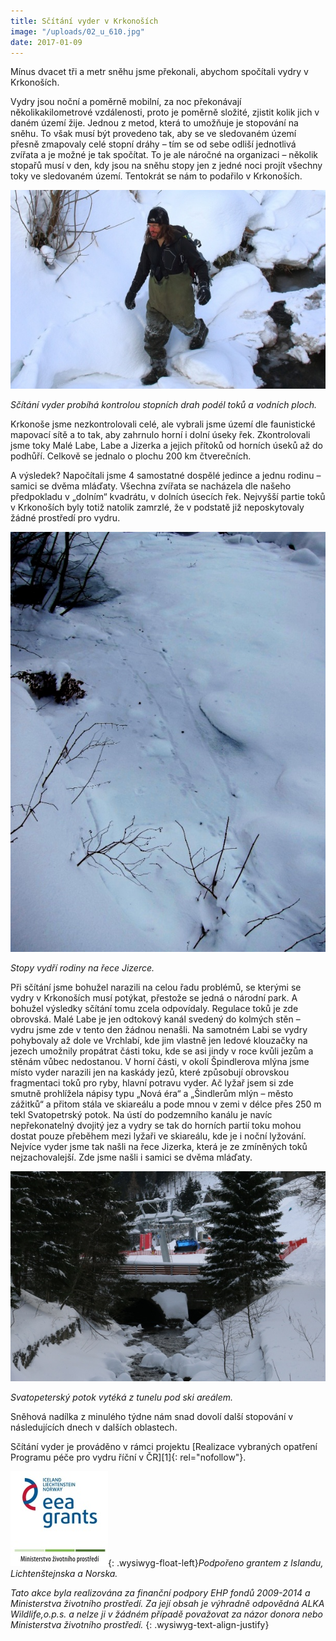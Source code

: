 ```yaml
---
title: Sčítání vyder v Krkonoších
image: "/uploads/02_u_610.jpg"
date: 2017-01-09
---
```



Mínus dvacet tři a metr sněhu jsme překonali, abychom spočítali vydry v
Krkonoších.

Vydry jsou noční a poměrně mobilní, za noc překonávají
několikakilometrové vzdálenosti, proto je poměrně složité, zjistit kolik
jich v daném území žije. Jednou z metod, která to umožňuje je stopování
na sněhu. To však musí být provedeno tak, aby se ve sledovaném území
přesně zmapovaly celé stopní dráhy – tím se od sebe odliší jednotlivá
zvířata a je možné je tak spočítat. To je ale náročné na organizaci –
několik stopařů musí v den, kdy jsou na sněhu stopy jen z jedné noci
projít všechny toky ve sledovaném území. Tentokrát se nám to podařilo v
Krkonoších.

![](/uploads/04_u_610.jpg)

*Sčítání vyder probíhá kontrolou stopních drah podél toků a vodních
ploch.*

Krkonoše jsme nezkontrolovali celé, ale vybrali jsme území dle
faunistické mapovací sítě a to tak, aby zahrnulo horní i dolní úseky
řek. Zkontrolovali jsme toky Malé Labe, Labe a Jizerka a jejich přítoků
od horních úseků až do podhůří. Celkově se jednalo o plochu 200 km
čtverečních. 

A výsledek? Napočítali jsme 4 samostatné dospělé jedince a jednu rodinu
– samici se dvěma mláďaty. Všechna zvířata se nacházela dle našeho
předpokladu v „dolním“ kvadrátu, v dolních úsecích řek. Nejvyšší partie
toků v Krkonoších byly totiž natolik zamrzlé, že v podstatě již
neposkytovaly žádné prostředí pro vydru.

![](/uploads/IMG_0384_u.JPG)

*Stopy vydří rodiny na řece Jizerce.*

Při sčítání jsme bohužel narazili na celou řadu problémů, se kterými se
vydry v Krkonoších musí potýkat, přestože se jedná o národní park. A
bohužel výsledky sčítání tomu zcela odpovídaly. Regulace toků je zde
obrovská. Malé Labe je jen odtokový kanál svedený do kolmých stěn –
vydru jsme zde v tento den žádnou nenašli. Na samotném Labi se vydry
pohybovaly až dole ve Vrchlabí, kde jim vlastně jen ledové klouzačky na
jezech umožnily propátrat části toku, kde se asi jindy v roce kvůli
jezům a stěnám vůbec nedostanou. V horní části, v okolí Špindlerova
mlýna jsme místo vyder narazili jen na kaskády jezů, které způsobují
obrovskou fragmentaci toků pro ryby, hlavní potravu vyder. Ač lyžař jsem
si zde smutně prohlížela nápisy typu „Nová éra“ a „Šindlerům mlýn –
město zážitků“ a přitom stála ve skiareálu a pode mnou v zemi v délce
přes 250 m tekl Svatopetrský potok. Na ústí do podzemního kanálu je
navíc nepřekonatelný dvojitý jez a vydry se tak do horních partií toku
mohou dostat pouze přeběhem mezi lyžaři ve skiareálu, kde je i noční
lyžování. Nejvíce vyder jsme tak našli na řece Jizerka, která je ze
zmíněných toků nejzachovalejší. Zde jsme našli i samici se dvěma
mláďaty.

![](/uploads/IMG_7198_610.JPG)

*Svatopeterský potok vytéká z tunelu pod ski areálem.*



Sněhová nadílka z minulého týdne nám snad dovolí další stopování v
následujících dnech v dalších oblastech.





<div>
<div class="wrapper-inner">
<div>
<div class="row-container">
<div class="container-fluid">
<div class="content-inner row-fluid">
<div class="span9">
<div class="page-item page-item__">
<div>
<div class="item_fulltext">
<div markdown="1">
Sčítání vyder je prováděno v rámci projektu [Realizace vybraných
opatření Programu péče pro vydru říční v ČR][1]{: rel="nofollow"}.

![](/uploads/loga_mgs_stojato_mm.jpg){: .wysiwyg-float-left}*Podpořeno
grantem z Islandu, Lichtenštejnska a Norska.*

*Tato akce byla realizována za finanční podpory EHP fondů 2009-2014 a
Ministerstva životního prostředí. Za její obsah je výhradně odpovědná
ALKA Wildlife,o.p.s. a nelze ji v žádném případě považovat za názor
donora nebo Ministerstva životního prostředí.*
{: .wysiwyg-text-align-justify}

</div>
</div>
</div>
</div>
</div>
</div>
</div>
</div>
</div>
</div>
</div>

  


   




[1]: http://www.vydryonline.cz/projekt "Link: http://www.alkawildlife.eu/page.php?mx=55_projekty/aktualni&amp;ax=156_realizace-vybranych-opatreni-programu-pece-pro-vydru-ricni-v-cr&amp;lx=cz&amp;ft=&amp;us="
